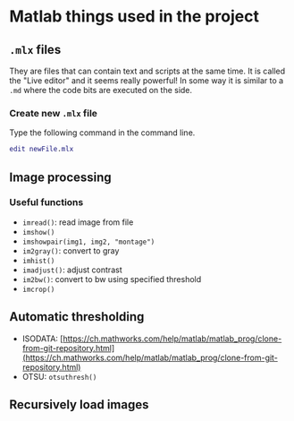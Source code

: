 # Matlab things used in the project

## `.mlx` files

They are files that can contain text and scripts at the same time. It is called the "Live editor" and it seems really powerful! In some way it is similar to a `.md` where the code bits are executed on the side.

### Create new `.mlx` file

Type the following command in the command line.

```m
edit newFile.mlx
```

## Image processing

### Useful functions

- `imread()`: read image from file
- `imshow()`
- `imshowpair(img1, img2, "montage")`
- `im2gray()`: convert to gray
- `imhist()`
- `imadjust()`: adjust contrast
- `im2bw()`: convert to bw using specified threshold
- `imcrop()`

## Automatic thresholding

- ISODATA: [https://ch.mathworks.com/help/matlab/matlab_prog/clone-from-git-repository.html](https://ch.mathworks.com/help/matlab/matlab_prog/clone-from-git-repository.html)
- OTSU: `otsuthresh()`

## Recursively load images
